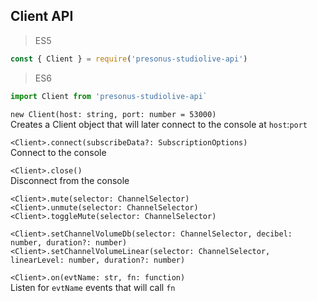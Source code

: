 ## Client API

> ES5

```js
const { Client } = require('presonus-studiolive-api')
```

> ES6

```js
import Client from 'presonus-studiolive-api`
```

`new Client(host: string, port: number = 53000)`  
Creates a Client object that will later connect to the console at `host`:`port`

`<Client>.connect(subscribeData?: SubscriptionOptions)`  
Connect to the console

`<Client>.close()`  
Disconnect from the console

`<Client>.mute(selector: ChannelSelector)`  
`<Client>.unmute(selector: ChannelSelector)`  
`<Client>.toggleMute(selector: ChannelSelector)`  

`<Client>.setChannelVolumeDb(selector: ChannelSelector, decibel: number, duration?: number)`  
`<Client>.setChannelVolumeLinear(selector: ChannelSelector, linearLevel: number, duration?: number)`  

`<Client>.on(evtName: str, fn: function)`  
Listen for `evtName` events that will call `fn`
